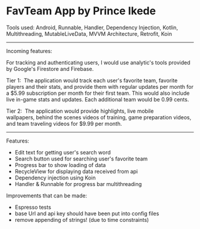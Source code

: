 # FavTeam App by Prince Ikede

Tools used: Android, Runnable, Handler, Dependency Injection, Kotlin, Multithreading, MutableLiveData, 
MVVM Architecture, Retrofit, Koin

----------------------------------------------------------------------------------------------------

Incoming features:

For tracking and authenticating users, I would use analytic's tools provided by Google's Firestore and Firebase.

Tier 1: 
The application would track each user's favorite team, favorite players and their stats, 
and provide them with regular updates per month for a $5.99 subscription per month for their first team. 
This would also include live in-game stats and updates. Each additional team would be 0.99 cents. 

Tier 2: 
The application would provide highlights, live mobile wallpapers, behind the scenes videos of training, 
game preparation videos, and team traveling videos for $9.99 per month.


----------------------------------------------------------------------------------------------------

Features:

- Edit text for getting user's search word
- Search button used for searching user's favorite team
- Progress bar to show loading of data
- RecycleView for displaying data received from api
- Dependency injection using Koin
- Handler & Runnable for progress bar multithreading

Improvements that can be made:
- Espresso tests
- base Url and api key should have been put into config files 
- remove appending of strings! (due to time constraints)

 
